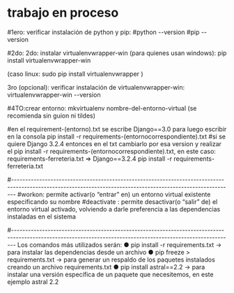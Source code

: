 # trabajo en proceso 

#1ero: verificar instalación de python y pip:
#python --version
#pip --version

#2do: 2do: instalar virtualenvwrapper-win (para quienes usan windows):
pip install virtualenvwrapper-win

(caso linux: sudo pip install virtualenvwrapper )

3ro (opcional): verificar instalación de virtualenvwrapper-win:    
virtualenvwrapper-win --version

#4TO:crear entorno:  mkvirtualenv nombre-del-entorno-virtual (se recomienda sin guion ni tildes)

#en el requirement-(entorno).txt  se escribe Django==3.0  para luego escribir en la consola pip install -r requirements-(entornocorrespondiente).txt
#si se quiere Django 3.2.4 entonces en el txt cambiarlo por esa version y realizar el pip install -r requirements-(entornocorrespondiente).txt, en este caso: 
requirements-ferreteria.txt  => Django==3.2.4
pip install -r requirements-ferreteria.txt

#-------------------------------------------------------------------------------------------------------------------------------------------------------------
#workon: permite activar(o “entrar” en) un entorno virtual existente especificando su
nombre
#deactivate : permite desactivar(o “salir” de) el entorno virtual activado, volviendo a darle
preferencia a las dependencias instaladas en el sistema

#-------------------------------------------------------------------------------------------------------------------------------------------------------------
Los comandos más utilizados serán:
● pip install -r requirements.txt -> para instalar las dependencias desde un archivo
● pip freeze > requirements.txt -> para generar un respaldo de los paquetes instalados creando un
archivo requirements.txt
● pip install astral==2.2 -> para instalar una versión específica de un paquete que necesitemos, en
este ejemplo astral 2.2
